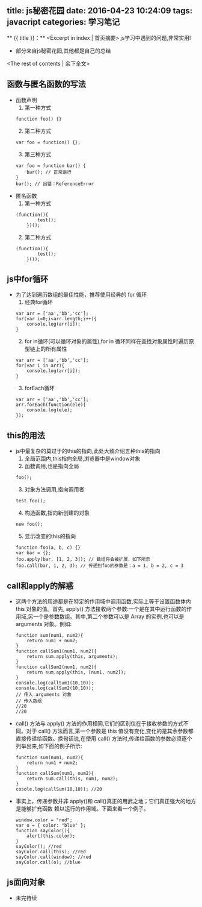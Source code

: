 title: js秘密花园
date: 2016-04-23 10:24:09
tags: javacript
categories: 学习笔记
---
** {{ title }}：** <Excerpt in index | 首页摘要>
    js学习中遇到的问题,非常实用!
+ <!-- more -->部分来自js秘密花园,其他都是自己的总结
<The rest of contents | 余下全文>

## 函数与匿名函数的写法
- 函数声明
    1. 第一种方式
    ```
    function foo() {}
    ```
    2. 第二种方式
    ```
    var foo = function() {};
    ```
    3. 第三种方式
    ```
    var foo = function bar() {
        bar(); // 正常运行
    }
    bar(); // 出错：ReferenceError
    ```
- 匿名函数
    1. 第一种方式
    ```
    (function(){
            test();
        })();
    ```
    2. 第二种方式
    ```
    (function(){
            test();
        }());
    ```

## js中for循环
- 为了达到遍历数组的最佳性能，推荐使用经典的 for 循环
    1. 经典for循环
    ```
    var arr = ['aa','bb','cc'];
    for(var i=0;i<arr.length;i++){
        console.log(arr[i]);
    }
    ```
    2. for in循环(可以循环对象的属性),for in 循环同样在查找对象属性时遍历原型链上的所有属性
    ```
    var arr = ['aa','bb','cc'];
    for(var i in arr){
        console.log(arr[i]);
    }
    ```
    3. forEach循环
    ```
    var arr = ['aa','bb','cc'];
    arr.forEach(function(ele){
        console.log(ele);
    });
    ```

## this的用法
- js中最复杂的莫过于的this的指向,此处大致介绍五种this的指向
    1. 全局范围内,this指向全局,浏览器中是window对象
    2. 函数调用,也是指向全局
    ```
    foo();
    ```
    3. 对象方法调用,指向调用者
    ```
    test.foo();
    ```
    4. 构造函数,指向新创建的对象
    ```
    new foo();
    ```
    5. 显示改变的this的指向
    ```
    function foo(a, b, c) {}
    var bar = {};
    foo.apply(bar, [1, 2, 3]); // 数组将会被扩展，如下所示
    foo.call(bar, 1, 2, 3); // 传递到foo的参数是：a = 1, b = 2, c = 3
    ```
## call和apply的解惑
- 这两个方法的用途都是在特定的作用域中调用函数,实际上等于设置函数体内 this 对象的值。首先, apply() 方法接收两个参数:一个是在其中运行函数的作用域,另一个是参数数组。其中,第二个参数可以是 Array 的实例,也可以是arguments 对象。例如:
    ```
    function sum(num1, num2){
        return num1 + num2;
    }
    function callSum1(num1, num2){
        return sum.apply(this, arguments);
    }
    function callSum2(num1, num2){
        return sum.apply(this, [num1, num2]);
    }
    console.log(callSum1(10,10));
    console.log(callSum2(10,10));
    // 传入 arguments 对象
    // 传入数组
    //20
    //20
    ```
- call() 方法与 apply() 方法的作用相同,它们的区别仅在于接收参数的方式不同。对于 call()
方法而言,第一个参数是 this 值没有变化,变化的是其余参数都直接传递给函数。换句话说,在使用
call() 方法时,传递给函数的参数必须逐个列举出来,如下面的例子所示:
    ```
    function sum(num1, num2){
        return num1 + num2;
    }
    function callSum(num1, num2){
        return sum.call(this, num1, num2);
    }
    cosole.log(callSum(10,10)); //20
    ```
- 事实上，传递参数并非 apply()和 call()真正的用武之地；它们真正强大的地方是能够扩充函数
赖以运行的作用域。下面来看一个例子。
    ```
    window.color = "red";
    var o = { color: "blue" };
    function sayColor(){
        alert(this.color);
    }
    sayColor(); //red
    sayColor.call(this); //red
    sayColor.call(window); //red
    sayColor.call(o); //blue
    ```
## js面向对象
- 未完待续
